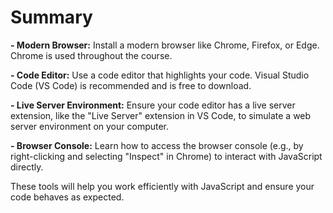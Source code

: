 # Summary

**- Modern Browser:** Install a modern browser like Chrome, Firefox, or Edge. Chrome is used throughout the course.

**- Code Editor:** Use a code editor that highlights your code. Visual Studio Code (VS Code) is recommended and is free to download.

**- Live Server Environment:** Ensure your code editor has a live server extension, like the "Live Server" extension in VS Code, to simulate a web server environment on your computer.

**- Browser Console:** Learn how to access the browser console (e.g., by right-clicking and selecting "Inspect" in Chrome) to interact with JavaScript directly.

These tools will help you work efficiently with JavaScript and ensure your code behaves as expected.
